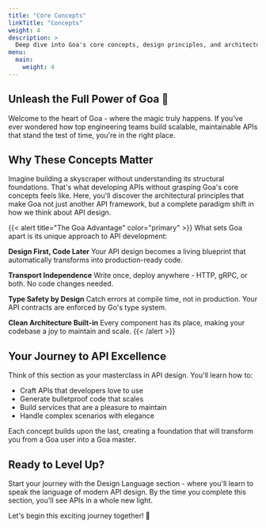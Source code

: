 ```yaml
---
title: "Core Concepts"
linkTitle: "Concepts"
weight: 4
description: >
  Deep dive into Goa's core concepts, design principles, and architecture.
menu:
  main:
    weight: 4
---
```


## Unleash the Full Power of Goa 🚀

Welcome to the heart of Goa - where the magic truly happens. If you've ever wondered how top engineering teams build scalable, maintainable APIs that stand the test of time, you're in the right place.

## Why These Concepts Matter

Imagine building a skyscraper without understanding its structural foundations. That's what developing APIs without grasping Goa's core concepts feels like. Here, you'll discover the architectural principles that make Goa not just another API framework, but a complete paradigm shift in how we think about API design.

{{< alert title="The Goa Advantage" color="primary" >}}
What sets Goa apart is its unique approach to API development:

**Design First, Code Later**
Your API design becomes a living blueprint that automatically transforms into production-ready code.

**Transport Independence**
Write once, deploy anywhere - HTTP, gRPC, or both. No code changes needed.

**Type Safety by Design**
Catch errors at compile time, not in production. Your API contracts are enforced by Go's type system.

**Clean Architecture Built-in**
Every component has its place, making your codebase a joy to maintain and scale.
{{< /alert >}}

## Your Journey to API Excellence

Think of this section as your masterclass in API design. You'll learn how to:

- Craft APIs that developers love to use
- Generate bulletproof code that scales
- Build services that are a pleasure to maintain
- Handle complex scenarios with elegance

Each concept builds upon the last, creating a foundation that will transform you from a Goa user into a Goa master.

## Ready to Level Up?

Start your journey with the Design Language section - where you'll learn to speak the language of modern API design. By the time you complete this section, you'll see APIs in a whole new light.

Let's begin this exciting journey together! 🚀


